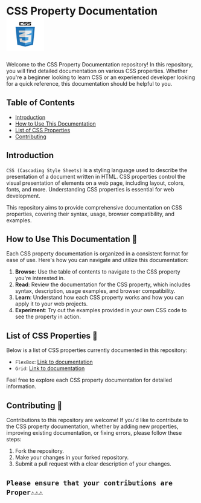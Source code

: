 # CSS Property Documentation <img src="./Flexbox/Img/css.svg" width="100px" height="90px">

Welcome to the CSS Property Documentation repository! In this repository, you will find detailed documentation on various CSS properties. Whether you're a beginner looking to learn CSS or an experienced developer looking for a quick reference, this documentation should be helpful to you.

## Table of Contents

- [Introduction](#introduction)
- [How to Use This Documentation](#how-to-use-this-documentation)
- [List of CSS Properties](#list-of-css-properties)
- [Contributing](#contributing)

## Introduction

`CSS (Cascading Style Sheets)` is a styling language used to describe the presentation of a document written in HTML. CSS properties control the visual presentation of elements on a web page, including layout, colors, fonts, and more. Understanding CSS properties is essential for web development.

This repository aims to provide comprehensive documentation on CSS properties, covering their syntax, usage, browser compatibility, and examples.

## How to Use This Documentation 📖

Each CSS property documentation is organized in a consistent format for ease of use. Here's how you can navigate and utilize this documentation:

1. **Browse**: Use the table of contents to navigate to the CSS property you're interested in.
2. **Read**: Review the documentation for the CSS property, which includes syntax, description, usage examples, and browser compatibility.
3. **Learn**: Understand how each CSS property works and how you can apply it to your web projects.
4. **Experiment**: Try out the examples provided in your own CSS code to see the property in action.

## List of CSS Properties 🍕

Below is a list of CSS properties currently documented in this repository:

- `FlexBox`: [Link to documentation](https://github.com/aashiqui2/CSS-PropMastery/tree/master/Flexbox) 
- `Grid`: [Link to documentation](#)
<!-- - `property3`: [Link to documentation](#) -->



Feel free to explore each CSS property documentation for detailed information.

## Contributing 🤝

Contributions to this repository are welcome! If you'd like to contribute to the CSS property documentation, whether by adding new properties, improving existing documentation, or fixing errors, please follow these steps:

1. Fork the repository.
2. Make your changes in your forked repository.
3. Submit a pull request with a clear description of your changes.

 ## `Please ensure that your contributions are Proper⚠️⚠️⚠️`




